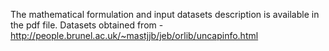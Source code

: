 The mathematical formulation and input datasets description is available in the pdf file.
Datasets obtained from - http://people.brunel.ac.uk/~mastjjb/jeb/orlib/uncapinfo.html
